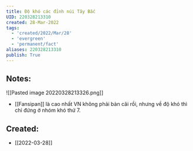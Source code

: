```yaml
---
title: Độ khó các đỉnh núi Tây Bắc
UID: 220328213310
created: 28-Mar-2022
tags:
  - 'created/2022/Mar/28'
  - 'evergreen'
  - 'permanent/fact'
aliases: 220328213310
publish: True
---
```

## Notes:
![[Pasted image 20220328213326.png]]
- [[Fansipan]] là cao nhất VN không phải bàn cãi rồi, nhưng về độ khó thì chỉ đứng ở nhóm khó thứ 7.
## Created:
- [[2022-03-28]]
